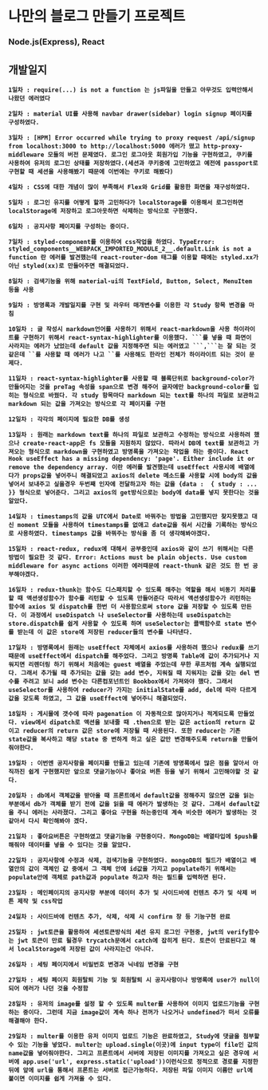 # 나만의 블로그 만들기 프로젝트
### Node.js(Express), React

## 개발일지
**`1일차 : require(...) is not a function 는 js파일을 만들고 아무것도 입력안해서 나왔던 에러였다`**

**`2일차 : material UI를 사용해 navbar drawer(sidebar) login signup 페이지를 구성하였다.`**

**`3일차 : [HPM] Error occurred while trying to proxy request /api/signup from localhost:3000 to http://localhost:5000 에러가 떴고 http-proxy-middleware 모듈의 버전 문제였다. 로그인 로그아웃 회원가입 기능을 구현하였고, 쿠키를 사용하여 유저의 로그인 상태를 저장하였다.(세션과 쿠키중에 고민하였고 예전에 passport로 구현할 때 세션을 사용해봤기 때문에 이번에는 쿠키로 해봤다) `**

**`4일차 : CSS에 대한 개념이 많이 부족해서 Flex와 Grid를 활용한 화면을 재구성하였다. `**

**`5일차 : 로그인 유지를 어떻게 할까 고민하다가 localStorage를 이용해서 로그인하면 localStorage에 저장하고 로그아웃하면 삭제하는 방식으로 구현했다. `**

**`6일차 : 공지사항 페이지를 구성하는 중이다.`**

**`7일차 : styled-component를 이용하여 css작업을 하였다. TypeError: styled_components__WEBPACK_IMPORTED_MODULE_2__.default.Link is not a function 란 에러를 발견했는데 react-router-dom 태그를 이용할 때에는 styled.xx가 아닌 styled(xx)로 만들어주면 해결되었다. `**

**`8일차 : 검색기능을 위해 material-ui의 TextField, Button, Select, MenuItem 등을 사용 `**

**`9일차 : 방명록과 개발일지를 구현 및 라우터 매개변수를 이용한 각 Study 항목 변경을 마침 `**

**`10일차 : 글 작성시 markdown언어를 사용하기 위해서 react-markdown을 사용 하이라이트를 구현하기 위해서 react-syntax-highlighter를 이용했다. ```를 넣을 때 화면이 사라지는 에러가 났었는데 default 값을 지정해주면 되는 에러였고 ```,```는 잘 되는 것 같은데 ``를 사용할 때 에러가 나고 ``를 사용해도 한라인 전체가 하이라이트 되는 것이 문제다.`**

**`11일차 : react-syntax-highlighter를 사용할 때 블록단위로 background-color가 만들어지는 것을 preTag 속성을 span으로 변경 해주어 글자에만 background-color를 입히는 형식으로 바꿨다. 각 study 항목마다 markdown 되는 text를 하나의 파일로 보관하고 markdown 되는 값을 가져오는 방식으로 각 페이지를 구현 `**

**`12일차 : 각각의 페이지에 필요한 DB를 생성 `**

**`13일차 : 원래는 markdown text를 하나의 파일로 보관하고 수정하는 방식으로 사용하려 했으나 create-react-app은 fs 모듈을 지원하지 않았다. 따라서 DB에 text를 보관하고 가져오는 형식으로 markdown을 구현하였고 방명록을 가져오는 작업을 하는 중이다. React Hook useEffect has a missing dependency: 'page'. Either include it or remove the dependency array. 이란 에러를 발견했는데 useEffect 사용시에 배열에다가 props값을 넣어주니 해결되었고 axios의 delete 메소드를 사용할 시에 body의 값을 넣어서 보내주고 싶을경우 두번째 인자에 전달하고자 하는 값을 {data :  { study : ... }} 형식으로 넣어준다. 그리고 axios의 get방식으로는 body에 data를 넣지 못한다는 것을 알았다.`**

**`14일차 : timestamps의 값을 UTC에서 Date로 바꿔주는 방법을 고민했지만 찾지못했고 대신 moment 모듈을 사용하여 timestamps를 없애고 date값을 줘서 시간을 기록하는 방식으로 사용하였다. timestamps 값을 바꿔주는 방식을 좀 더 생각해봐야겠다.`**

**`15일차 : react-redux, redux에 대해서 공부중인데 axios와 같이 쓰기 위해서는 다른 방법이 필요한 것 같다. Error: Actions must be plain objects. Use custom middleware for async actions 이러한 에러때문에 react-thunk 같은 것도 한 번 공부해야겠다. `**

**`16일차 : redux-thunk는 함수도 디스패치할 수 있도록 해주는 역할을 해서 비동기 처리를 할 때 액션생성함수가 함수를 리턴할 수 있도록 만들어준다 따라서 액션생성함수가 리턴하는 함수에 axios 및 dispatch를 한번 더 사용함으로써 store 값을 저장할 수 있도록 만든다. 이 과정에서 useDispatch 나 useSelector를 사용하는데 useDispatch는 store.dispatch를 쉽게 사용할 수 있도록 하며 useSelector는 콜백함수로 state 변수를 받는데 이 값은 store에 저장된 reducer들의 변수를 나타낸다.`**

**`17일차 : 방명록에서 원래는 useEffect 자체에서 axios를 사용하려 했으나 redux를 쓰기 때문에 useEffect에서 dispatch를 해주었다. 그리고 방명록 Table에 값이 추가되거나 지워지면 리렌더링 하기 위해서 처음에는 guest 배열을 주었는데 무한 루프처럼 계속 실행되었다. 그래서 추가될 때 추가되는 값을 갖는 add 변수, 지워질 때 지워지는 값을 갖는 del 변수를 주려고 보니 add 변수는 다른컴포넌트인 Bookbox에서 가져와야 했다. 그래서 useSelector를 사용하여 reducer가 가지는 initialState를 add, del에 따라 다르게 값을 갖도록 하였고, 그 값을 useEffect에 넣어주니 해결되었다.`**

**`18일차 : 게시물에 갯수에 따라 pagenation 이 자동적으로 많아지거나 적게되도록 만들었다. view에서 dipatch로 액션을 보내줄 때 .then으로 받는 값은 action의 return 값이고 reducer의 return 값은 store에 저장될 때 사용된다. 또한 reducer는 기존 state값을 복사하고 해당 state 중 변하게 하고 싶은 값만 변경해주도록 return을 만들어줘야한다.`**

**`19일차 : 이번엔 공지사항을 페이지를 만들고 있는데 기존에 방명록에서 많은 점을 알아서 아직까진 쉽게 구현했지만 앞으로 댓글기능이나 좋아요 버튼 등을 넣기 위해서 고민해야할 것 같다.`**

**`20일차 : db에서 객체값을 받아올 때 프론트에서 default값을 정해주지 않으면 값을 읽는 부분에서 db가 객체를 받기 전에 값을 읽을 때 에러가 발생하는 것 같다. 그래서 default값을 주니 에러는 사라졌다. 그리고 좋아요 구현을 하는중인데 계속 비슷한 에러가 발생하는 것 같아서 다시 확인해봐야 겠다.`**

**`21일차 : 좋아요버튼은 구현하였고 댓글기능을 구현중이다. MongoDB는 배열타입에 $push를 해줘야 데이터를 넣을 수 있다는 것을 알았다.`**

**`22일차 : 공지사항에 수정과 삭제, 검색기능을 구현하였다. mongoDB의 필드가 배열이고 배열안의 값이 객체인 값 중에서 그 객체 안에 id값을 가지고 populate하기 위해서는 populate안에 객체로 path값과 populate 하고자 하는 필드를 입력하면 된다.`**

**`23일차 : 메인페이지의 공지사항 부분에 데이터 추가 및 사이드바에 컨텐츠 추가 및 삭제 버튼 제작 및 css작업`**

**`24일차 : 사이드바에 컨텐츠 추가, 삭제, 삭제 시 confirm 창 등 기능구현 완료`**

**`25일차 : jwt토큰을 활용하여 세션토큰방식의 세션 유지 로그인 구현중, jwt의 verify함수는 jwt 토큰이 만료 될경우 trycatch문에서 catch에 잡히게 된다. 토큰이 만료된다고 해서 localStorage에 저장된 값이 사라지는건 아니다.`**

**`26일차 : 세팅 페이지에서 비밀번호 변경과 닉네임 변경을 구현`**

**`27일차 : 세팅 페이지 회원탈퇴 기능 및 회원탈퇴 시 공지사항이나 방명록에 user가 null이 되어 에러가 나던 것을 수정함`**

**`28일차 : 유저의 image를 설정 할 수 있도록 multer를 사용하여 이미지 업로드기능을 구현하는 중이다. 그런데 지금 image값이 계속 하나 전꺼가 나오거나 undefined가 떠서 오류를 해결해야 한다.`**

**`29일차 : multer를 이용한 유저 이미지 업로드 기능은 완료하였고, Study에 댓글을 첨부할 수 있는 기능을 넣었다. multer는 upload.single(이곳)에 input type이 file인 값의 name값을 넣어줘야한다. 그리고 프론트에서 서버에 저장된 이미지를 가져오고 싶은 경우에 서버에 app.use('url', express.static('upload'))이런식으로 정적으로 경로를 지정한 뒤에 앞에 url을 통해서 프론트는 서버로 접근가능하다. 저장된 파일 이미지 이름만 url에 붙이면 이미지를 쉽게 가져올 수 있다.`**

